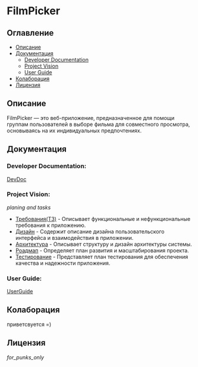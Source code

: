 # FilmPicker

## Оглавление

- [Описание](#описание)
- [Документация](#документация)
  - [Developer Documentation](#developer-documentation)
  - [Project Vision](#project-vision)
  - [User Guide](#user-guide)
- [Колаборация](#колаборация)
- [Лицензия](#лицензия)


## Описание

FilmPicker — это веб-приложение, предназначенное для помощи группам пользователей в выборе фильма для совместного просмотра, основываясь на их индивидуальных предпочтениях.

## Документация

### Developer Documentation:
[DevDoc](docs/devdoc/DevDoc.md)

### Project Vision:
*planing and tasks*
- [Требования(ТЗ)](docs/vision/Требования(ТЗ).md) - Описывает функциональные и нефункциональные требования к приложению.
- [Дизайн](docs/vision/Дизайн.md) - Содержит описание дизайна пользовательского интерфейса и взаимодействия в приложении.
- [Архитектура](docs/vision/Архитектура.md) - Описывает структуру и дизайн архитектуры системы.
- [Роадмап](docs/vision/Roadmap.md) - Определяет план развития и масштабирования проекта.
- [Тестирование](docs/vision/Тестирование.md) - Представляет план тестирования для обеспечения качества и надежности приложения.

### User Guide:
[UserGuide](docs/userguide/UserGuide.md)

## Колаборация
приветсвуется =)

## Лицензия
*for_punks_only*

